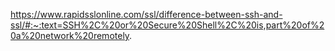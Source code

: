 https://www.rapidsslonline.com/ssl/difference-between-ssh-and-ssl/#:~:text=SSH%2C%20or%20Secure%20Shell%2C%20is,part%20of%20a%20network%20remotely.
